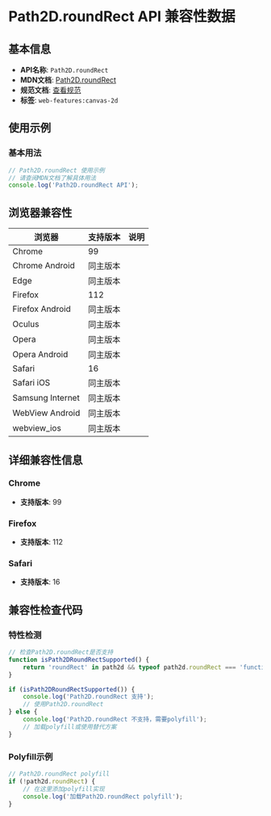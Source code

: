 # Path2D.roundRect API 兼容性数据

## 基本信息

- **API名称**: `Path2D.roundRect`
- **MDN文档**: [Path2D.roundRect](https://developer.mozilla.org/docs/Web/API/CanvasRenderingContext2D/roundRect)
- **规范文档**: [查看规范](https://html.spec.whatwg.org/multipage/canvas.html#dom-context-2d-roundrect-dev)
- **标签**: `web-features:canvas-2d`

## 使用示例

### 基本用法

```javascript
// Path2D.roundRect 使用示例
// 请查阅MDN文档了解具体用法
console.log('Path2D.roundRect API');
```

## 浏览器兼容性

| 浏览器 | 支持版本 | 说明 |
|--------|----------|------|
| Chrome | 99 |  |
| Chrome Android | 同主版本 |  |
| Edge | 同主版本 |  |
| Firefox | 112 |  |
| Firefox Android | 同主版本 |  |
| Oculus | 同主版本 |  |
| Opera | 同主版本 |  |
| Opera Android | 同主版本 |  |
| Safari | 16 |  |
| Safari iOS | 同主版本 |  |
| Samsung Internet | 同主版本 |  |
| WebView Android | 同主版本 |  |
| webview_ios | 同主版本 |  |

## 详细兼容性信息

### Chrome

- **支持版本**: 99

### Firefox

- **支持版本**: 112

### Safari

- **支持版本**: 16

## 兼容性检查代码

### 特性检测

```javascript
// 检查Path2D.roundRect是否支持
function isPath2DRoundRectSupported() {
    return 'roundRect' in path2d && typeof path2d.roundRect === 'function';
}

if (isPath2DRoundRectSupported()) {
    console.log('Path2D.roundRect 支持');
    // 使用Path2D.roundRect
} else {
    console.log('Path2D.roundRect 不支持，需要polyfill');
    // 加载polyfill或使用替代方案
}
```

### Polyfill示例

```javascript
// Path2D.roundRect polyfill
if (!path2d.roundRect) {
    // 在这里添加polyfill实现
    console.log('加载Path2D.roundRect polyfill');
}
```

